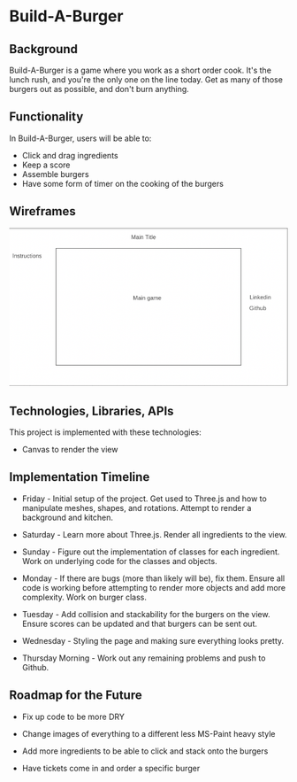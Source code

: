 # Build-A-Burger

## Background
Build-A-Burger is a game where you work as a short order cook. It's the lunch rush, and you're the only one on the line today. Get as many of those burgers out as possible, and don't burn anything.

## Functionality
In Build-A-Burger, users will be able to: 

* Click and drag ingredients
* Keep a score
* Assemble burgers
* Have some form of timer on the cooking of the burgers

## Wireframes
<img src='src/imgs/wireframe.png'/>

## Technologies, Libraries, APIs
This project is implemented with these technologies:
* Canvas to render the view


## Implementation Timeline
* Friday - Initial setup of the project. Get used to Three.js and how to manipulate meshes, shapes, and rotations. Attempt to render a background and kitchen.

* Saturday - Learn more about Three.js. Render all ingredients to the view.

* Sunday - Figure out the implementation of classes for each ingredient. Work on underlying code for the classes and objects.

* Monday - If there are bugs (more than likely will be), fix them. Ensure all code is working before attempting to render more objects and add more complexity. Work on burger class.

* Tuesday - Add collision and stackability for the burgers on the view. Ensure scores can be updated and that burgers can be sent out.

* Wednesday - Styling the page and making sure everything looks pretty.

* Thursday Morning - Work out any remaining problems and push to Github.

## Roadmap for the Future
* Fix up code to be more DRY

* Change images of everything to a different less MS-Paint heavy style

* Add more ingredients to be able to click and stack onto the burgers

* Have tickets come in and order a specific burger